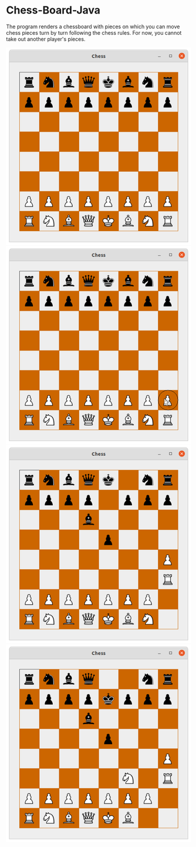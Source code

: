 # Chess-Board-Java

The program renders a chessboard with pieces on which you can move chess pieces turn by turn following the chess rules. For now, you cannot take out another player's pieces.

![](image1.png)
![](image2.png)
![](image3.png)
![](image4.png)

